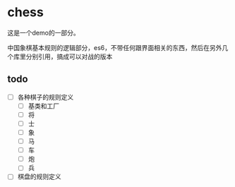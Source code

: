 # chess

这是一个demo的一部分。

中国象棋基本规则的逻辑部分，es6，不带任何跟界面相关的东西，然后在另外几个库里分别引用，搞成可以对战的版本

## todo

- [ ] 各种棋子的规则定义
  - [ ] 基类和工厂
  - [ ] 将
  - [ ] 士
  - [ ] 象
  - [ ] 马
  - [ ] 车
  - [ ] 炮
  - [ ] 兵
- [ ] 棋盘的规则定义
